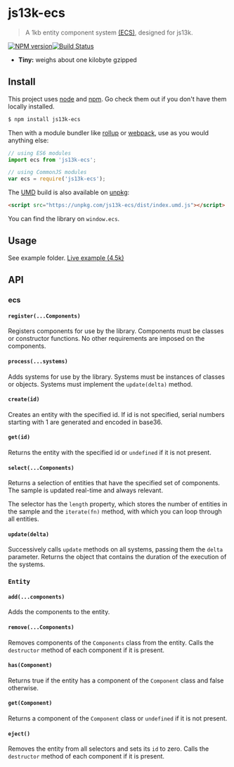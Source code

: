 # js13k-ecs

> A 1kb entity component system [(ECS)](http://entity-systems.wikidot.com/), designed for js13k.

[![NPM version](https://img.shields.io/npm/v/js13k-ecs.svg?style=flat-square)](https://www.npmjs.com/package/js13k-ecs)[![Build Status](https://img.shields.io/travis/kutuluk/js13k-ecs/master.svg?style=flat-square)](https://travis-ci.org/kutuluk/js13k-ecs)

-   **Tiny:** weighs about one kilobyte gzipped

## Install

This project uses [node](http://nodejs.org) and [npm](https://npmjs.com). Go check them out if you don't have them locally installed.

```sh
$ npm install js13k-ecs
```

Then with a module bundler like [rollup](http://rollupjs.org/) or [webpack](https://webpack.js.org/), use as you would anything else:

```javascript
// using ES6 modules
import ecs from 'js13k-ecs';

// using CommonJS modules
var ecs = require('js13k-ecs');
```

The [UMD](https://github.com/umdjs/umd) build is also available on [unpkg](https://unpkg.com):

```html
<script src="https://unpkg.com/js13k-ecs/dist/index.umd.js"></script>
```

You can find the library on `window.ecs`.

## Usage

See example folder. [Live example (4.5k)](https://kutuluk.github.io/js13k-ecs/)

## API

### ecs

#### `register(...Components)`

Registers components for use by the library. Components must be classes or constructor functions. No other requirements are imposed on the components.

#### `process(...systems)`

Adds systems for use by the library. Systems must be instances of classes or objects. Systems must implement the `update(delta)` method.

#### `create(id)`

Creates an entity with the specified id. If id is not specified, serial numbers starting with 1 are generated and encoded in base36.

#### `get(id)`

Returns the entity with the specified id or `undefined` if it is not present.

#### `select(...Components)`

Returns a selection of entities that have the specified set of components. The sample is updated real-time and always relevant.

The selector has the `length` property, which stores the number of entities in the sample and the `iterate(fn)` method, with which you can loop through all entities.

#### `update(delta)`

Successively calls `update` methods on all systems, passing them the `delta` parameter. Returns the object that contains the duration of the execution of the systems.

### `Entity`

#### `add(...components)`

Adds the components to the entity.

#### `remove(...Components)`

Removes components of the `Components` class from the entity. Calls the `destructor` method of each component if it is present.

#### `has(Component)`

Returns true if the entity has a component of the `Component` class and false otherwise.

#### `get(Component)`

Returns a component of the `Component` class or `undefined` if it is not present.

#### `eject()`

Removes the entity from all selectors and sets its `id` to zero. Calls the `destructor` method of each component if it is present.
